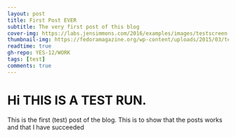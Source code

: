 ```yaml
---
layout: post
title: First Post EVER
subtitle: The very first post of this blog
cover-img: https://labs.jensimmons.com/2016/examples/images/testscreen-large.jpg
thumbnail-img: https://fedoramagazine.org/wp-content/uploads/2015/03/test-days-945x400.png
readtime: true
gh-repo: YES-12/WORK
tags: [test]
comments: true
---
```


# Hi THIS IS A TEST RUN.
This is the first (test) post of the blog. This is to show that the posts works and that I have succeeded
